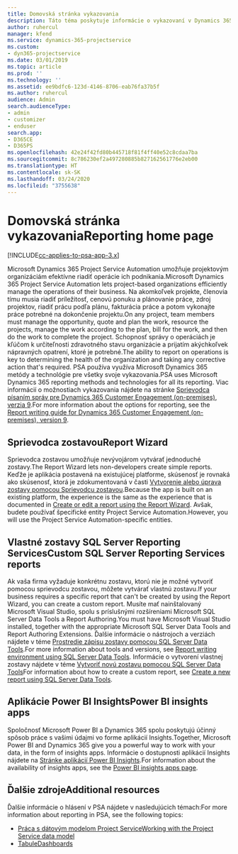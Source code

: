 ```yaml
---
title: Domovská stránka vykazovania
description: Táto téma poskytuje informácie o vykazovaní v Dynamics 365 Project Service Automation.
author: ruhercul
manager: kfend
ms.service: dynamics-365-projectservice
ms.custom:
- dyn365-projectservice
ms.date: 03/01/2019
ms.topic: article
ms.prod: ''
ms.technology: ''
ms.assetid: ee9bdfc6-123d-4146-8706-eab76fa37b5f
ms.author: ruhercul
audience: Admin
search.audienceType:
- admin
- customizer
- enduser
search.app:
- D365CE
- D365PS
ms.openlocfilehash: 42e24f42fd80b445718f81f4ff40e52c8cdaa7ba
ms.sourcegitcommit: 8c786230ef2a497280885b827162561776e2eb00
ms.translationtype: HT
ms.contentlocale: sk-SK
ms.lasthandoff: 03/24/2020
ms.locfileid: "3755638"
---
```

# <a name="reporting-home-page"></a><span data-ttu-id="765ef-103">Domovská stránka vykazovania</span><span class="sxs-lookup"><span data-stu-id="765ef-103">Reporting home page</span></span>

[!INCLUDE[cc-applies-to-psa-app-3.x](../includes/cc-applies-to-psa-app-3x.md)]

<span data-ttu-id="765ef-104">Microsoft Dynamics 365 Project Service Automation umožňuje projektovým organizáciám efektívne riadiť operácie ich podnikania.</span><span class="sxs-lookup"><span data-stu-id="765ef-104">Microsoft Dynamics 365 Project Service Automation lets project-based organizations efficiently manage the operations of their business.</span></span> <span data-ttu-id="765ef-105">Na akomkoľvek projekte, členovia tímu musia riadiť príležitosť, cenovú ponuku a plánovanie práce, zdroj projektov, riadiť prácu podľa plánu, fakturácia práce a potom vykonajte práce potrebné na dokončenie projektu.</span><span class="sxs-lookup"><span data-stu-id="765ef-105">On any project, team members must manage the opportunity, quote and plan the work, resource the projects, manage the work according to the plan, bill for the work, and then do the work to complete the project.</span></span> <span data-ttu-id="765ef-106">Schopnosť správy o operáciách je kľúčom k určiteľnosti zdravotného stavu organizácie a prijatím akýchkoľvek nápravných opatrení, ktoré je potrebné.</span><span class="sxs-lookup"><span data-stu-id="765ef-106">The ability to report on operations is key to determining the health of the organization and taking any corrective action that's required.</span></span> <span data-ttu-id="765ef-107">PSA používa využíva Microsoft Dynamics 365 metódy a technológie pre všetky svoje vykazovania.</span><span class="sxs-lookup"><span data-stu-id="765ef-107">PSA uses Microsoft Dynamics 365 reporting methods and technologies for all its reporting.</span></span> <span data-ttu-id="765ef-108">Viac informácií o možnostiach vykazovania nájdete na stránke [Sprievodca písaním správ pre Dynamics 365 Customer Engagement (on-premises), verzia 9](../analytics/reporting-analytics-with-dynamics-365.md).</span><span class="sxs-lookup"><span data-stu-id="765ef-108">For more information about the options for reporting, see the [Report writing guide for Dynamics 365 Customer Engagement (on-premises), version 9](../analytics/reporting-analytics-with-dynamics-365.md).</span></span>

## <a name="report-wizard"></a><span data-ttu-id="765ef-109">Sprievodca zostavou</span><span class="sxs-lookup"><span data-stu-id="765ef-109">Report Wizard</span></span>

<span data-ttu-id="765ef-110">Sprievodca zostavou umožňuje nevývojárom vytvárať jednoduché zostavy.</span><span class="sxs-lookup"><span data-stu-id="765ef-110">The Report Wizard lets non-developers create simple reports.</span></span> <span data-ttu-id="765ef-111">Keďže je aplikácia postavená na existujúcej platforme, skúsenosť je rovnaká ako skúsenosť, ktorá je zdokumentovaná v časti [Vytvorenie alebo úprava zostavy pomocou Sprievodcu zostavou](../basics/create-edit-copy-report-wizard.md).</span><span class="sxs-lookup"><span data-stu-id="765ef-111">Because the app is built on an existing platform, the experience is the same as the experience that is documented in [Create or edit a report using the Report Wizard](../basics/create-edit-copy-report-wizard.md).</span></span> <span data-ttu-id="765ef-112">Avšak, budete používať špecifické entity Project Service Automation.</span><span class="sxs-lookup"><span data-stu-id="765ef-112">However, you will use the Project Service Automation-specific entities.</span></span>

## <a name="custom-sql-server-reporting-services-reports"></a><span data-ttu-id="765ef-113">Vlastné zostavy SQL Server Reporting Services</span><span class="sxs-lookup"><span data-stu-id="765ef-113">Custom SQL Server Reporting Services reports</span></span>

<span data-ttu-id="765ef-114">Ak vaša firma vyžaduje konkrétnu zostavu, ktorú nie je možné vytvoriť pomocou sprievodcu zostavou, môžete vytvárať vlastnú zostavu.</span><span class="sxs-lookup"><span data-stu-id="765ef-114">If your business requires a specific report that can't be created by using the Report Wizard, you can create a custom report.</span></span> <span data-ttu-id="765ef-115">Musíte mať nainštalovaný Microsoft Visual Studio, spolu s príslušnými rozšíreniami Microsoft SQL Server Data Tools a Report Authoring.</span><span class="sxs-lookup"><span data-stu-id="765ef-115">You must have Microsoft Visual Studio installed, together with the appropriate Microsoft SQL Server Data Tools and Report Authoring Extensions.</span></span> <span data-ttu-id="765ef-116">Ďalšie informácie o nástrojoch a verziách nájdete v téme [Prostredie zápisu zostavy pomocou SQL Server Data Tools](../analytics/report-writing-environment-using-sql-server-data-tools.md).</span><span class="sxs-lookup"><span data-stu-id="765ef-116">For more information about tools and versions, see [Report writing environment using SQL Server Data Tools](../analytics/report-writing-environment-using-sql-server-data-tools.md).</span></span> <span data-ttu-id="765ef-117">Informácie o vytvorení vlastnej zostavy nájdete v téme [Vytvoriť novú zostavu pomocou SQL Server Data Tools](../analytics/create-a-new-report-using-sql-server-data-tools.md)</span><span class="sxs-lookup"><span data-stu-id="765ef-117">For information about how to create a custom report, see [Create a new report using SQL Server Data Tools](../analytics/create-a-new-report-using-sql-server-data-tools.md).</span></span>

## <a name="power-bi-insights-apps"></a><span data-ttu-id="765ef-118">Aplikácie Power BI Insights</span><span class="sxs-lookup"><span data-stu-id="765ef-118">Power BI insights apps</span></span>

<span data-ttu-id="765ef-119">Spoločnosť Microsoft Power BI a Dynamics 365 spolu poskytujú účinný spôsob práce s vašimi údajmi vo forme aplikácií Insights.</span><span class="sxs-lookup"><span data-stu-id="765ef-119">Together, Microsoft Power BI and Dynamics 365 give you a powerful way to work with your data, in the form of insights apps.</span></span> <span data-ttu-id="765ef-120">Informácie o dostupnosti aplikácií Insights nájdete na [Stránke aplikácií Power BI Insights](https://powerbi.microsoft.com/power-bi-insights-apps/).</span><span class="sxs-lookup"><span data-stu-id="765ef-120">For information about the availability of insights apps, see the [Power BI insights apps page](https://powerbi.microsoft.com/power-bi-insights-apps/).</span></span>


## <a name="additional-resources"></a><span data-ttu-id="765ef-121">Ďalšie zdroje</span><span class="sxs-lookup"><span data-stu-id="765ef-121">Additional resources</span></span>
<span data-ttu-id="765ef-122">Ďalšie informácie o hlásení v PSA nájdete v nasledujúcich témach:</span><span class="sxs-lookup"><span data-stu-id="765ef-122">For more information about reporting in PSA, see the following topics:</span></span>

- [<span data-ttu-id="765ef-123">Práca s dátovým modelom Project Service</span><span class="sxs-lookup"><span data-stu-id="765ef-123">Working with the Project Service data model</span></span>](reports-working-project-service-data-model.md)
- [<span data-ttu-id="765ef-124">Tabule</span><span class="sxs-lookup"><span data-stu-id="765ef-124">Dashboards</span></span>](reports-dashboards.md)

